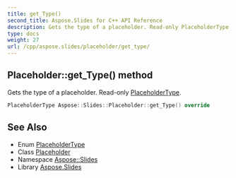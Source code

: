 ```yaml
---
title: get_Type()
second_title: Aspose.Slides for C++ API Reference
description: Gets the type of a placeholder. Read-only PlaceholderType.
type: docs
weight: 27
url: /cpp/aspose.slides/placeholder/get_type/
---
```

## Placeholder::get_Type() method


Gets the type of a placeholder. Read-only [PlaceholderType](../../placeholdertype/).

```cpp
PlaceholderType Aspose::Slides::Placeholder::get_Type() override
```

## See Also

* Enum [PlaceholderType](../placeholdertype/)
* Class [Placeholder](./)
* Namespace [Aspose::Slides](../)
* Library [Aspose.Slides](../../)